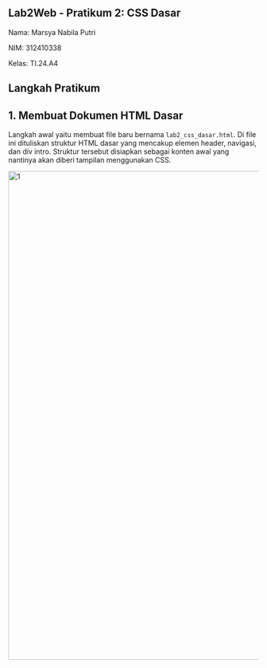 ## Lab2Web - Pratikum 2: CSS Dasar

Nama: Marsya Nabila Putri

NIM: 312410338

Kelas: TI.24.A4

## Langkah Pratikum
## 1. Membuat Dokumen HTML Dasar

Langkah awal yaitu membuat file baru bernama ```lab2_css_dasar.html```. Di file ini dituliskan struktur HTML dasar yang mencakup elemen header, navigasi, dan div intro. Struktur tersebut disiapkan sebagai konten awal yang nantinya akan diberi tampilan menggunakan CSS.

<img width="1658" height="981" alt="1" src="https://github.com/user-attachments/assets/a76e1242-4fd2-4e4d-923e-01daf85c579e" />


